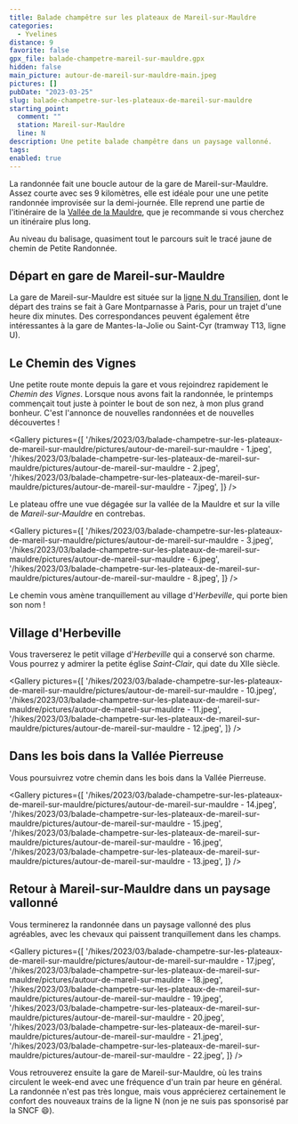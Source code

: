 ```yaml
---
title: Balade champêtre sur les plateaux de Mareil-sur-Mauldre
categories:
  - Yvelines
distance: 9
favorite: false
gpx_file: balade-champetre-mareil-sur-mauldre.gpx
hidden: false
main_picture: autour-de-mareil-sur-mauldre-main.jpeg
pictures: []
pubDate: "2023-03-25"
slug: balade-champetre-sur-les-plateaux-de-mareil-sur-mauldre
starting_point:
  comment: ""
  station: Mareil-sur-Mauldre
  line: N
description: Une petite balade champêtre dans un paysage vallonné.
tags:
enabled: true
---
```


La randonnée fait une boucle autour de la gare de Mareil-sur-Mauldre. Assez courte avec ses 9 kilomètres, elle est idéale pour une une petite randonnée improvisée sur la demi-journée.
Elle reprend une partie de l'itinéraire de la [Vallée de la Mauldre](/2014/10/19/beynes), que je recommande si vous cherchez un itinéraire plus long.

Au niveau du balisage, quasiment tout le parcours suit le tracé jaune de chemin de Petite Randonnée.

## Départ en gare de Mareil-sur-Mauldre

La gare de Mareil-sur-Mauldre est située sur la [ligne N du Transilien](/randonnees-par-ligne/randonnees-transilien-ligne-n), dont le départ des trains se fait à Gare Montparnasse à Paris, pour un trajet d'une heure dix minutes. Des correspondances peuvent également être intéressantes à la gare de Mantes-la-Jolie ou Saint-Cyr (tramway T13, ligne U).

<Picture src="/hikes/2023/03/balade-champetre-sur-les-plateaux-de-mareil-sur-mauldre/pictures/autour-de-mareil-sur-mauldre - 5.jpeg" caption="La petite gare de Mareil-sur-Mauldre" />

## Le Chemin des Vignes

Une petite route monte depuis la gare et vous rejoindrez rapidement le _Chemin des Vignes_. Lorsque nous avons fait la randonnée, le printemps commençait tout juste à pointer le bout de son nez, à mon plus grand bonheur. C'est l'annonce de nouvelles randonnées et de nouvelles découvertes !

<Gallery pictures={[
'/hikes/2023/03/balade-champetre-sur-les-plateaux-de-mareil-sur-mauldre/pictures/autour-de-mareil-sur-mauldre - 1.jpeg',
'/hikes/2023/03/balade-champetre-sur-les-plateaux-de-mareil-sur-mauldre/pictures/autour-de-mareil-sur-mauldre - 2.jpeg',
'/hikes/2023/03/balade-champetre-sur-les-plateaux-de-mareil-sur-mauldre/pictures/autour-de-mareil-sur-mauldre - 7.jpeg',
]} />

Le plateau offre une vue dégagée sur la vallée de la Mauldre et sur la ville de _Mareil-sur-Mauldre_ en contrebas.

<Gallery pictures={[
'/hikes/2023/03/balade-champetre-sur-les-plateaux-de-mareil-sur-mauldre/pictures/autour-de-mareil-sur-mauldre - 3.jpeg',
'/hikes/2023/03/balade-champetre-sur-les-plateaux-de-mareil-sur-mauldre/pictures/autour-de-mareil-sur-mauldre - 6.jpeg',
'/hikes/2023/03/balade-champetre-sur-les-plateaux-de-mareil-sur-mauldre/pictures/autour-de-mareil-sur-mauldre - 8.jpeg',
]} />

Le chemin vous amène tranquillement au village d'_Herbeville_, qui porte bien son nom !

<Picture src="/hikes/2023/03/balade-champetre-sur-les-plateaux-de-mareil-sur-mauldre/pictures/autour-de-mareil-sur-mauldre - 9.jpeg" caption="A la bonne herbe d'Herbeville" />

## Village d'Herbeville

Vous traverserez le petit village d'_Herbeville_ qui a conservé son charme. Vous pourrez y admirer la petite église _Saint-Clair_, qui date du XIIe siècle.

<Gallery pictures={[
'/hikes/2023/03/balade-champetre-sur-les-plateaux-de-mareil-sur-mauldre/pictures/autour-de-mareil-sur-mauldre - 10.jpeg',
'/hikes/2023/03/balade-champetre-sur-les-plateaux-de-mareil-sur-mauldre/pictures/autour-de-mareil-sur-mauldre - 11.jpeg',
'/hikes/2023/03/balade-champetre-sur-les-plateaux-de-mareil-sur-mauldre/pictures/autour-de-mareil-sur-mauldre - 12.jpeg',
]} />

## Dans les bois dans la Vallée Pierreuse

Vous poursuivrez votre chemin dans les bois dans la Vallée Pierreuse.

<Gallery pictures={[
'/hikes/2023/03/balade-champetre-sur-les-plateaux-de-mareil-sur-mauldre/pictures/autour-de-mareil-sur-mauldre - 14.jpeg',
'/hikes/2023/03/balade-champetre-sur-les-plateaux-de-mareil-sur-mauldre/pictures/autour-de-mareil-sur-mauldre - 15.jpeg',
'/hikes/2023/03/balade-champetre-sur-les-plateaux-de-mareil-sur-mauldre/pictures/autour-de-mareil-sur-mauldre - 16.jpeg',
'/hikes/2023/03/balade-champetre-sur-les-plateaux-de-mareil-sur-mauldre/pictures/autour-de-mareil-sur-mauldre - 13.jpeg',
]} />

## Retour à Mareil-sur-Mauldre dans un paysage vallonné

Vous terminerez la randonnée dans un paysage vallonné des plus agréables, avec les chevaux qui paissent tranquillement dans les champs.

<Gallery pictures={[
'/hikes/2023/03/balade-champetre-sur-les-plateaux-de-mareil-sur-mauldre/pictures/autour-de-mareil-sur-mauldre - 17.jpeg',
'/hikes/2023/03/balade-champetre-sur-les-plateaux-de-mareil-sur-mauldre/pictures/autour-de-mareil-sur-mauldre - 18.jpeg',
'/hikes/2023/03/balade-champetre-sur-les-plateaux-de-mareil-sur-mauldre/pictures/autour-de-mareil-sur-mauldre - 19.jpeg',
'/hikes/2023/03/balade-champetre-sur-les-plateaux-de-mareil-sur-mauldre/pictures/autour-de-mareil-sur-mauldre - 20.jpeg',
'/hikes/2023/03/balade-champetre-sur-les-plateaux-de-mareil-sur-mauldre/pictures/autour-de-mareil-sur-mauldre - 21.jpeg',
'/hikes/2023/03/balade-champetre-sur-les-plateaux-de-mareil-sur-mauldre/pictures/autour-de-mareil-sur-mauldre - 22.jpeg',
]} />

Vous retrouverez ensuite la gare de Mareil-sur-Mauldre, où les trains circulent le week-end avec une fréquence d'un train par heure en général. La randonnée n'est pas très longue, mais vous apprécierez certainement le confort des nouveaux trains de la ligne N (non je ne suis pas sponsorisé par la SNCF 😄).

<Picture
  src="/hikes/2023/03/balade-champetre-sur-les-plateaux-de-mareil-sur-mauldre/pictures/autour-de-mareil-sur-mauldre - 4.jpeg"
  caption="Discussions entre amis, sieste, petit encas ? Et vous, qu'avez-vous prévu pour votre retour de randonnée ? 😉"
/>
